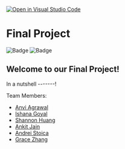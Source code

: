 [![Open in Visual Studio Code](https://classroom.github.com/assets/open-in-vscode-c66648af7eb3fe8bc4f294546bfd86ef473780cde1dea487d3c4ff354943c9ae.svg)](https://classroom.github.com/online_ide?assignment_repo_id=9556968&assignment_repo_type=AssignmentRepo)
# Final Project

![Badge](https://github.com/software-students-fall2022/final-project-team3-final/actions/workflows/web-app.yml/badge.svg)
![Badge](https://github.com/software-students-fall2022/final-project-team3-final/actions/workflows/backend-db.yml/badge.svg)

## Welcome to our Final Project!

In a nutshell -------!

Team Members:
- [Anvi Agrawal](https://github.com/agarwalanvi01)
- [Ishana Goyal](https://github.com/ishana-goyal)
- [Shannon Huang](https://github.com/shannonh800)
- [Ankit Jain](https://github.com/ankit181818)
- [Andrei Stoica](https://github.com/andreicstoica)
- [Grace Zhang](https://github.com/gracezhang89)
